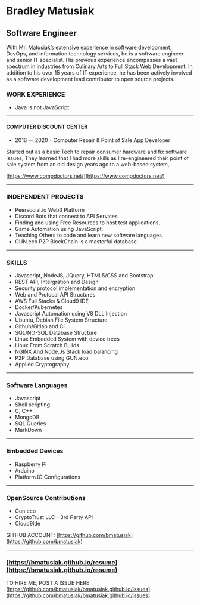 # Bradley Matusiak
## Software Engineer

With Mr. Matusiak’s extensive experience in software development, DevOps, and information technology services, he is a software engineer and senior IT specialist. His previous experience encompasses a vast spectrum in industries from Culinary Arts to Full Stack Web Development. In addition to his over 15 years of IT experience, he has been actively involved as a software development lead contributor to open source projects.


### WORK EXPERIENCE

- Java is not JavaScript.

---

#### __COMPUTER DISCOUNT CENTER__

- 2016 — 2020 - Computer Repair & Point of Sale App Developer

Started out as a basic Tech to repair consumer hardware and fix software issues, They learned that I had more skills as I re-engineered their point of sale system from an old design years ago to a web-based system, 

[https://www.compdoctors.net/](https://www.compdoctors.net/)

---

<div style="page-break-after: always;"></div>

### INDEPENDENT PROJECTS
- Peersocial.io Web3 Platform
- Discord Bots that connect to API Services. 
- Finding and using Free Resources to host test applications.
- Game Automation using JavaScript.
- Teaching Others to code and learn new software languages.
- GUN.eco P2P BlockChain is a masterful database.

---

### SKILLS
- Javascript, NodeJS, JQuery, HTML5/CSS and Bootstrap 
- REST API, Intergration and Design
- Security protocol implementation and encryption
- Web and Protocal API Structures 
- AWS Full Stacks & Cloud9 IDE
- Docker/Kubernetes
- Javascript Automation using V8 DLL Injection
- Ubuntu, Debian File System Structure
- Github/Gitlab and CI
- SQL/NO-SQL Database Structure
- Linux Embedded  System with device trees
- Linux From Scratch Builds
- NGINX And Node.Js Stack load balancing
- P2P Database using GUN.eco
- Applied Cryptography

---

### Software Languages
- Javascript
- Shell scripting
- C, C++
- MongoDB
- SQL Queries 
- MarkDown

---

### Embedded Devices
- Raspberry Pi
- Arduino
- Platform.IO Configurations

---

### OpenSource Contributions

- Gun.eco
- CryptoTrust LLC - 3rd Party API
- Cloud9Ide

GITHUB ACCOUNT:  [https://github.com/bmatusiak](https://github.com/bmatusiak)

---

### [https://bmatusiak.github.io/resume](https://bmatusiak.github.io/resume)


TO HIRE ME, POST A ISSUE HERE [https://github.com/bmatusiak/bmatusiak.github.io/issues](https://github.com/bmatusiak/bmatusiak.github.io/issues)
